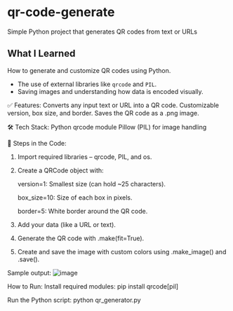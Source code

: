 # qr-code-generate
Simple Python project that generates QR codes from text or URLs
## What I Learned
How to generate and customize QR codes using Python.
- The use of external libraries like `qrcode` and `PIL`.
- Saving images and understanding how data is encoded visually.

✅ Features:
Converts any input text or URL into a QR code.
Customizable version, box size, and border.
Saves the QR code as a .png image.

🛠️ Tech Stack:
Python
qrcode module
Pillow (PIL) for image handling

📄 Steps in the Code:
1. Import required libraries – qrcode, PIL, and os.

2. Create a QRCode object with:

    version=1: Smallest size (can hold ~25 characters).
    
    box_size=10: Size of each box in pixels.
    
    border=5: White border around the QR code.

3. Add your data (like a URL or text).

4. Generate the QR code with .make(fit=True).

5. Create and save the image with custom colors using .make_image() and .save().

Sample output:
![image](https://github.com/user-attachments/assets/937b8320-4ae2-45fc-99b1-093abf20c211)

How to Run:
  Install required modules:
    pip install qrcode[pil]

Run the Python script:
  python qr_generator.py





